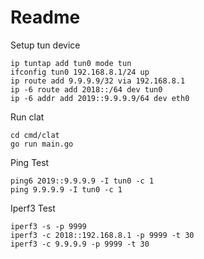 
# Readme

Setup tun device

``` shell
ip tuntap add tun0 mode tun
ifconfig tun0 192.168.8.1/24 up
ip route add 9.9.9.9/32 via 192.168.8.1
ip -6 route add 2018::/64 dev tun0
ip -6 addr add 2019::9.9.9.9/64 dev eth0
```

Run clat

``` shell
cd cmd/clat
go run main.go
```

Ping Test

``` shell
ping6 2019::9.9.9.9 -I tun0 -c 1
ping 9.9.9.9 -I tun0 -c 1
```

Iperf3 Test

``` shell
iperf3 -s -p 9999
iperf3 -c 2018::192.168.8.1 -p 9999 -t 30
iperf3 -c 9.9.9.9 -p 9999 -t 30
```

